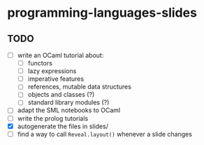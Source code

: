 # programming-languages-slides

## TODO

- [ ] write an OCaml tutorial about:
  - [ ] functors
  - [ ] lazy expressions
  - [ ] imperative features
  - [ ] references, mutable data structures
  - [ ] objects and classes (?)
  - [ ] standard library modules (?)
- [ ] adapt the SML notebooks to OCaml
- [ ] write the prolog tutorials
- [X] autogenerate the files in slides/
- [ ] find a way to call `Reveal.layout()` whenever a slide changes

